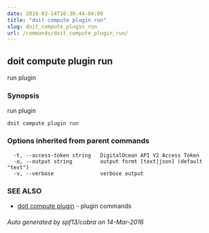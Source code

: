 ```yaml
---
date: 2016-03-14T16:30:44-04:00
title: "doit compute plugin run"
slug: doit_compute_plugin_run
url: /commands/doit_compute_plugin_run/
---
```

## doit compute plugin run

run plugin

### Synopsis


run plugin

```
doit compute plugin run
```

### Options inherited from parent commands

```
  -t, --access-token string   DigitalOcean API V2 Access Token
  -o, --output string         output formt [text|json] (default "text")
  -v, --verbose               verbose output
```

### SEE ALSO
* [doit compute plugin](/commands/doit_compute_plugin/)	 - plugin commands

###### Auto generated by spf13/cobra on 14-Mar-2016
